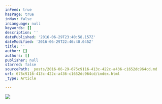 ```yaml
---
inFeed: true
hasPage: true
inNav: false
inLanguage: null
keywords: []
description: ''
datePublished: '2016-06-29T23:40:58.157Z'
dateModified: '2016-06-29T22:46:40.045Z'
title: ''
author: []
authors: []
publisher: null
starred: false
sourcePath: _posts/2016-06-29-675c9116-413c-422c-a436-c1652dc964cd.md
url: 675c9116-413c-422c-a436-c1652dc964cd/index.html
_type: Article

---
```

![](https://the-grid-user-content.s3-us-west-2.amazonaws.com/88302ff2-b32d-43bb-8834-08ca91b48ca9.jpg)